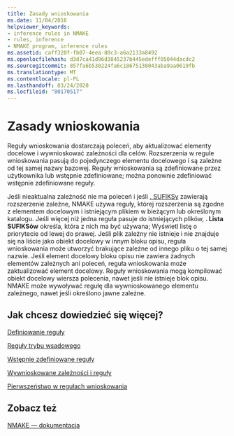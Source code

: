 ```yaml
---
title: Zasady wnioskowania
ms.date: 11/04/2016
helpviewer_keywords:
- inference rules in NMAKE
- rules, inference
- NMAKE program, inference rules
ms.assetid: caff320f-fb07-4eea-80c3-a6a2133a8492
ms.openlocfilehash: d3d7ca41d96d3845237b445edefff05044dacdc2
ms.sourcegitcommit: 857fa6b530224fa6c18675138043aba9aa0619fb
ms.translationtype: MT
ms.contentlocale: pl-PL
ms.lasthandoff: 03/24/2020
ms.locfileid: "80170517"
---
```

# <a name="inference-rules"></a>Zasady wnioskowania

Reguły wnioskowania dostarczają poleceń, aby aktualizować elementy docelowe i wywnioskować zależności dla celów. Rozszerzenia w regule wnioskowania pasują do pojedynczego elementu docelowego i są zależne od tej samej nazwy bazowej. Reguły wnioskowania są zdefiniowane przez użytkownika lub wstępnie zdefiniowane; można ponownie zdefiniować wstępnie zdefiniowane reguły.

Jeśli nieaktualna zależność nie ma poleceń i jeśli [. SUFIKSy](dot-directives.md) zawierają rozszerzenie zależne, NMAKE używa reguły, której rozszerzenia są zgodne z elementem docelowym i istniejącym plikiem w bieżącym lub określonym katalogu. Jeśli więcej niż jedna reguła pasuje do istniejących plików, **. Lista SUFIKSów** określa, która z nich ma być używana; Wyświetl listę o priorytecie od lewej do prawej. Jeśli plik zależny nie istnieje i nie znajduje się na liście jako obiekt docelowy w innym bloku opisu, reguła wnioskowania może utworzyć brakujące zależne od innego pliku o tej samej nazwie. Jeśli element docelowy bloku opisu nie zawiera żadnych elementów zależnych ani poleceń, reguła wnioskowania może zaktualizować element docelowy. Reguły wnioskowania mogą kompilować obiekt docelowy wiersza polecenia, nawet jeśli nie istnieje blok opisu. NMAKE może wywoływać regułę dla wywnioskowanego elementu zależnego, nawet jeśli określono jawne zależne.

## <a name="what-do-you-want-to-know-more-about"></a>Jak chcesz dowiedzieć się więcej?

[Definiowanie reguły](defining-a-rule.md)

[Reguły trybu wsadowego](batch-mode-rules.md)

[Wstępnie zdefiniowane reguły](predefined-rules.md)

[Wywnioskowane zależności i reguły](inferred-dependents-and-rules.md)

[Pierwszeństwo w regułach wnioskowania](precedence-in-inference-rules.md)

## <a name="see-also"></a>Zobacz też

[NMAKE — dokumentacja](nmake-reference.md)
